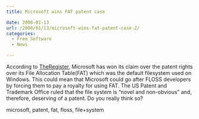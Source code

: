 ```yaml
---
title: Microsoft wins FAT patent case

date: 2006-01-13
url: /2006/01/13/microsoft-wins-fat-patent-case-2/
categories:
  - Free Software
  - News

---
```

According to [TheRegister][1], Microsoft has won its claim over the patent rights over its File Allocation Table(FAT) which was the default filesystem used on Windows. This could mean that Microsoft could go after FLOSS developers by forcing them to pay a royalty for using FAT. The US Patent and Trademark Office ruled that the file system is &#8220;novel and non-obvious&#8221; and, therefore, deserving of a patent. Do you really think so?

<tags>microsoft, patent, fat, floss, file+system</tags>

 [1]: http://www.theregister.co.uk/2006/01/11/microsoft_wins_patent_case/